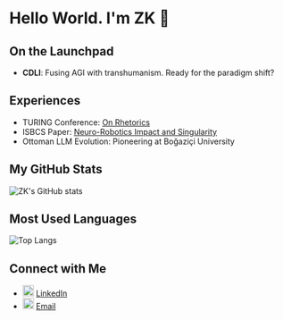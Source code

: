 # Hello World. I'm ZK 👋

## On the Launchpad
- **CDLI**: Fusing AGI with transhumanism. Ready for the paradigm shift?

## Experiences
- TURING Conference: [On Rhetorics](https://youtu.be/Uji9Ntt8QOs?si=q34EbCgZcr8ORNWS)
- ISBCS Paper: [Neuro-Robotics Impact and Singularity](https://www.researchgate.net/publication/369908109_On_the_Edge_of_Cognitive_Revolution_The_Impact_of_Neuro-Robotics_on_Mind_and_Singularity)
- Ottoman LLM Evolution: Pioneering at Boğaziçi University

## My GitHub Stats
![ZK's GitHub stats](https://github-readme-stats.vercel.app/api?username=rekurrenzk&show_icons=true&theme=merko&include_all_commits=true)

## Most Used Languages
![Top Langs](https://github-readme-stats.vercel.app/api/top-langs/?username=rekurrenzk&layout=compact&theme=radical)


## Connect with Me
- <img src="some-linkedin-icon-url" width="20"/> [LinkedIn](https://www.linkedin.com/in/rekurrenzk/)
- <img src="some-email-icon-url" width="20"/> [Email](mailto:felixfelicies@protonmail.ch)

